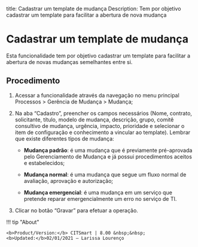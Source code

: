 title: Cadastrar um template de mudança
Description: Tem por objetivo cadastrar um template para facilitar a abertura de nova mudança
# Cadastrar um template de mudança

Esta funcionalidade tem por objetivo cadastrar um template para facilitar a abertura de novas mudanças semelhantes entre si.

Procedimento
------------

1.  Acessar a funcionalidade através da navegação no menu principal Processos \>
    Gerência de Mudança \> Mudança;

2.  Na aba “Cadastro”, preencher os campos necessários (Nome, contrato,
    solicitante, título, modelo de mudança, descrição, grupo, comitê consultivo
    de mudança, urgência, impacto, prioridade e selecionar o item de
    configuração e conhecimento a vincular ao template). Lembrar que existe
    diferentes tipos de mudança:

    -   **Mudança padrão**: é uma mudança que é previamente pré-aprovada pelo
    Gerenciamento de Mudança e já possui procedimentos aceitos e estabelecidos;

    -   **Mudança normal**: é uma mudança que segue um fluxo normal de avaliação,
    aprovação e autorização;

    -   **Mudança emergencial**: é uma mudança em um serviço que pretende reparar
    emergencialmente um erro no serviço de TI.

5.  Clicar no botão “Gravar” para efetuar a operação.

!!! tip "About"

    <b>Product/Version:</b> CITSmart | 8.00 &nbsp;&nbsp;
    <b>Updated:</b>02/01/2021 – Larissa Lourenço

